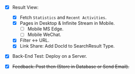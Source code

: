 - [x] Result View:

  - [x] Fetch `Statistics` and `Recent Activities`.
  - [x] Pages in Desktop & Infinite Stream in Mobile.
    - [ ] Mobile MS Edge.
    - [ ] Mobile WeChat.
  - [x] Filter <-> URL.
  - [x] Link Share: Add DocId to SearchResult Type.

- [x] Back-End Test: Deploy on a Server.
- [x] ~~Feedback: Post then (Store in Database or Send Email).~~
